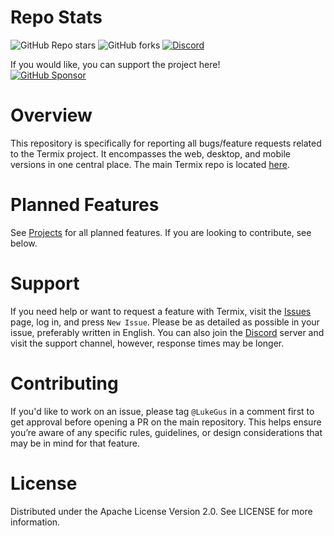 # Repo Stats

![GitHub Repo stars](https://img.shields.io/github/stars/Termix-SSH/Support?style=flat&label=Stars)
![GitHub forks](https://img.shields.io/github/forks/Termix-SSH/Support?style=flat&label=Forks)
<a href="https://discord.gg/jVQGdvHDrf"><img alt="Discord" src="https://img.shields.io/discord/1347374268253470720"></a>

If you would like, you can support the project here!\
[![GitHub Sponsor](https://img.shields.io/badge/Sponsor-LukeGus-181717?style=for-the-badge&logo=github&logoColor=white)](https://github.com/sponsors/LukeGus)

# Overview

This repository is specifically for reporting all bugs/feature requests related to the Termix project. 
It encompasses the web, desktop, and mobile versions in one central place. The main Termix repo is located [here](https://github.com/Termix-SSH/Termix).

# Planned Features

See [Projects](https://github.com/orgs/Termix-SSH/projects/2) for all planned features. If you are looking to contribute, see below.

# Support

If you need help or want to request a feature with Termix, visit the [Issues](https://github.com/Termix-SSH/Support/issues) page, log in, and press `New Issue`.
Please be as detailed as possible in your issue, preferably written in English. You can also join the [Discord](https://discord.gg/jVQGdvHDrf) server and visit the support
channel, however, response times may be longer.

# Contributing

If you'd like to work on an issue, please tag `@LukeGus` in a comment first to get approval before opening a PR on the main repository.
This helps ensure you’re aware of any specific rules, guidelines, or design considerations that may be in mind for that feature.

# License
Distributed under the Apache License Version 2.0. See LICENSE for more information.

